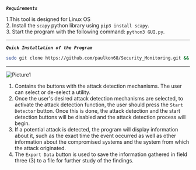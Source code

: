 ***`Requirements`***

1.This tool is designed for Linux OS\
2. Install the `scapy` python library using `pip3 install scapy`.\
3. Start the program with the following command: `python3 GUI.py`.

---

***`Quick Installation of the Program`***

```bash
sudo git clone https://github.com/paulkon68/Security_Monitoring.git && pip3 install scapy && cd Security_Monitoring/ && python3 GUI.py 
```

---

![Picture1](https://github.com/user-attachments/assets/4c764e69-1e03-43d9-b904-45789b92723c)

1. Contains the buttons with the attack detection mechanisms. The user can select or de-select a utility.
2. Once the user's desired attack detection mechanisms are selected, to activate the attack detection function, the user should press the `Start Detector` button. Once this is done, the attack detection and the start detection buttons will be disabled and the attack detection process will begin.
3. If a potential attack is detected, the program will display information about it, such as the exact time the event occurred as well as other information about the compromised systems and the system from which the attack originated.
4. The `Export Data` button is used to save the information gathered in field three (3) to a file for further study of the findings.
